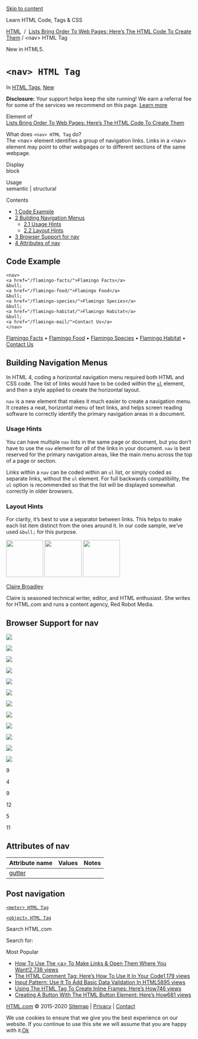 <a href="#site-main" class="skip-link screen-reader-text">Skip to content</a>



[](https://html.com/)

Learn HTML Code, Tags & CSS

[HTML](https://html.com/)  /  [Lists Bring Order To Web Pages: Here’s The HTML Code To Create Them](https://html.com/lists/) / &lt;nav&gt; HTML Tag

New in HTML5.

`<nav> HTML Tag`
================

In <span class="post-meta-category">[HTML Tags](https://html.com/tags/), [New](https://html.com/new/)</span>

**Disclosure:** Your support helps keep the site running! We earn a referral fee for some of the services we recommend on this page. [Learn more](https://html.com/disclosure/)

Element of  
[Lists Bring Order To Web Pages: Here’s The HTML Code To Create Them](https://html.com/lists/)

What does `<nav> HTML Tag` do?  
The &lt;nav&gt; element identifies a group of navigation links. Links in a &lt;nav&gt; element may point to other webpages or to different sections of the same webpage.

Display  
block

Usage  
semantic | structural

Contents

-   [<span class="toc_number toc_depth_1">1</span> Code Example](#Code_Example)
-   [<span class="toc_number toc_depth_1">2</span> Building Navigation Menus](#Building_Navigation_Menus)
    -   [<span class="toc_number toc_depth_2">2.1</span> Usage Hints](#Usage_Hints)
    -   [<span class="toc_number toc_depth_2">2.2</span> Layout Hints](#Layout_Hints)
-   [<span class="toc_number toc_depth_1">3</span> Browser Support for nav](#Browser_Support_for_nav)
-   [<span class="toc_number toc_depth_1">4</span> Attributes of nav](#Attributes_of_nav)

<span id="Code_Example">Code Example</span>
-------------------------------------------

    <nav>
    <a href="/flamingo-facts/">Flamingo Facts</a> 
    &bull;
    <a href="/flamingo-food/">Flamingo Food</a> 
    &bull;
    <a href="/flamingo-species/">Flamingo Species</a> 
    &bull;
    <a href="/flamingo-habitat/">Flamingo Habitat</a> 
    &bull;
    <a href="/flamingo-mail/">Contact Us</a>
    </nav>

[Flamingo Facts](https://html.com/flamingo-facts/) • [Flamingo Food](https://html.com/flamingo-food/) • [Flamingo Species](https://html.com/flamingo-species/) • [Flamingo Habitat](https://html.com/flamingo-habitat/) • [Contact Us](https://html.com/flamingo-mail/)

<span class="underline"></span>

<span id="Building_Navigation_Menus">Building Navigation Menus</span>
---------------------------------------------------------------------

In HTML 4, coding a horizontal navigation menu required both HTML and CSS code. The list of links would have to be coded within the [`ul`](https://html.com/tags/ul/) element, and then a style applied to create the horizontal layout.

`nav` is a new element that makes it much easier to create a navigation menu. It creates a neat, horizontal menu of text links, and helps screen reading software to correctly identify the primary navigation areas in a document.

### <span id="Usage_Hints">Usage Hints</span>

You can have multiple `nav` lists in the same page or document, but you don’t have to use the `nav` element for *all* of the links in your document. `nav` is best reserved for the primary navigation areas, like the main menu across the top of a page or section.

Links within a `nav` can be coded within an `ul` list, or simply coded as separate links, without the `ul` element. For full backwards compatibility, the `ul` option is recommended so that the list will be displayed somewhat correctly in older browsers.

### <span id="Layout_Hints">Layout Hints</span>

For clarity, it’s best to use a separator between links. This helps to make each list item distinct from the ones around it. In our code sample, we’ve used `&bull;` for this purpose.

<img src="http://html.com/wp-content/plugins/a3-lazy-load/assets/images/lazy_placeholder.gif" class="lazy lazy-hidden avatar avatar-100 photo" width="100" height="100" />

<img src="http://html.com/wp-content/plugins/a3-lazy-load/assets/images/lazy_placeholder.gif" class="lazy lazy-hidden avatar avatar-100 photo" width="100" height="100" />

<img src="https://secure.gravatar.com/avatar/19acdfaa8761aac8a56ea06794f3dc88?s=100&amp;d=mm&amp;r=g" class="avatar avatar-100 photo" srcset="https://secure.gravatar.com/avatar/19acdfaa8761aac8a56ea06794f3dc88?s=200&amp;d=mm&amp;r=g 2x" width="100" height="100" />

[Claire Broadley](https://html.com/author/claire/)

<span class="fn">Claire is seasoned technical writer, editor, and HTML enthusiast. She writes for HTML.com and runs a content agency, Red Robot Media.</span>

<span id="tho-end-content" style="display: block; visibility: hidden;"></span>

<span id="Browser_Support_for_nav">Browser Support for nav</span>
-----------------------------------------------------------------

<img src="http://html.com/wp-content/plugins/a3-lazy-load/assets/images/lazy_placeholder.gif" class="lazy lazy-hidden" />

![](https://html.com/wp-content/plugins/htmlcodetutorial-plugin/assets/images/ie-true.png)

<img src="http://html.com/wp-content/plugins/a3-lazy-load/assets/images/lazy_placeholder.gif" class="lazy lazy-hidden" />

![](https://html.com/wp-content/plugins/htmlcodetutorial-plugin/assets/images/firefox-true.png)

<img src="http://html.com/wp-content/plugins/a3-lazy-load/assets/images/lazy_placeholder.gif" class="lazy lazy-hidden" />

![](https://html.com/wp-content/plugins/htmlcodetutorial-plugin/assets/images/chrome-true.png)

<img src="http://html.com/wp-content/plugins/a3-lazy-load/assets/images/lazy_placeholder.gif" class="lazy lazy-hidden" />

![](https://html.com/wp-content/plugins/htmlcodetutorial-plugin/assets/images/edge-true.png)

<img src="http://html.com/wp-content/plugins/a3-lazy-load/assets/images/lazy_placeholder.gif" class="lazy lazy-hidden" />

![](https://html.com/wp-content/plugins/htmlcodetutorial-plugin/assets/images/safari-true.png)

<img src="http://html.com/wp-content/plugins/a3-lazy-load/assets/images/lazy_placeholder.gif" class="lazy lazy-hidden" />

![](https://html.com/wp-content/plugins/htmlcodetutorial-plugin/assets/images/opera-true.png)

<span class="browser-supported">9</span>

<span class="browser-supported">4</span>

<span class="browser-supported">9</span>

<span class="browser-supported">12</span>

<span class="browser-supported">5</span>

<span class="browser-supported">11</span>

<span id="Attributes_of_nav">Attributes of nav</span>
-----------------------------------------------------

<table><thead><tr class="header"><th>Attribute name</th><th>Values</th><th>Notes</th></tr></thead><tbody><tr class="odd"><td><a href="https://html.com/attributes/multicol-gutter/" class="linked-name deprecated">gutter</a><br />
</td><td></td><td></td></tr></tbody></table>

Post navigation
---------------

[<span class="nav-link-label"><span class="genericon genericon-previous"></span></span>`<meter> HTML Tag`](https://html.com/tags/meter/)

[`<object> HTML Tag`<span class="nav-link-label"><span class="genericon genericon-next"></span></span>](https://html.com/tags/object/)

Search HTML.com

<span class="screen-reader-text">Search for:</span>

Most Popular

-   <a href="https://html.com/attributes/a-target/" class="popular_posts_bars_link">How To Use The &lt;a&gt; To Make Links &amp; Open Them Where You Want!</a><span class="popular_posts_bars_comment_count_hold"><a href="https://html.com/attributes/a-target/#comments" class="popular_posts_bars_comment_count">2,738 views</a><span class="popular_posts_bars_comment_count_triangle"></span></span>
-   <a href="https://html.com/tags/comment-tag/" class="popular_posts_bars_link">The HTML Comment Tag: Here’s How To Use It In Your Code</a><span class="popular_posts_bars_comment_count_hold"><a href="https://html.com/tags/comment-tag/#comments" class="popular_posts_bars_comment_count">1,179 views</a><span class="popular_posts_bars_comment_count_triangle"></span></span>
-   <a href="https://html.com/attributes/input-pattern/" class="popular_posts_bars_link">Input Pattern: Use It To Add Basic Data Validation In HTML5</a><span class="popular_posts_bars_comment_count_hold"><a href="https://html.com/attributes/input-pattern/#comments" class="popular_posts_bars_comment_count">895 views</a><span class="popular_posts_bars_comment_count_triangle"></span></span>
-   <a href="https://html.com/tags/iframe/" class="popular_posts_bars_link">Using The HTML Tag To Create Inline Frames: Here’s How</a><span class="popular_posts_bars_comment_count_hold"><a href="https://html.com/tags/iframe/#comments" class="popular_posts_bars_comment_count">746 views</a><span class="popular_posts_bars_comment_count_triangle"></span></span>
-   <a href="https://html.com/tags/button/" class="popular_posts_bars_link">Creating A Button With The HTML Button Element: Here’s How</a><span class="popular_posts_bars_comment_count_hold"><a href="https://html.com/tags/button/#comments" class="popular_posts_bars_comment_count">681 views</a><span class="popular_posts_bars_comment_count_triangle"></span></span>

[HTML.com](https://html.com/) © 2015-2020 [Sitemap](https://html.com/sitemap/) | [Privacy](https://html.com/privacy/) | [Contact](https://html.com/contact/)

<span id="cn-notice-text" class="cn-text-container">We use cookies to ensure that we give you the best experience on our website. If you continue to use this site we will assume that you are happy with it.</span><span id="cn-notice-buttons" class="cn-buttons-container"><a href="#" id="cn-accept-cookie" class="cn-set-cookie cn-button bootstrap button">Ok</a></span><a href="javascript:void(0);" id="cn-close-notice" class="cn-close-icon"></a>
